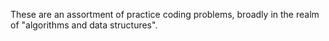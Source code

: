 These are an assortment of practice coding problems, broadly in the realm of "algorithms and data structures".
